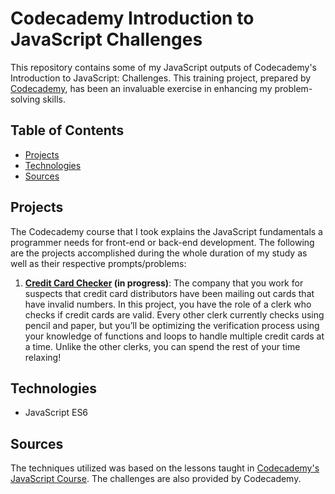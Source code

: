 # **Codecademy Introduction to JavaScript Challenges**

This repository contains some of my JavaScript outputs of Codecademy's Introduction to JavaScript: Challenges. This training project, prepared by [Codecademy](https://www.codecademy.com/learn/introduction-to-javascript), has been an invaluable exercise in enhancing my problem-solving skills.

## Table of Contents

- [Projects](#general-information)
- [Technologies](#technologies)
- [Sources](#sources)

## Projects

The Codecademy course that I took explains the JavaScript fundamentals a programmer needs for front-end or back-end development. The following are the projects accomplished during the whole duration of my study as well as their respective prompts/problems:

1. **[Credit Card Checker](https://discuss.codecademy.com/t/credit-card-checker-challenge-project-javascript/462375) (in progress)**: The company that you work for suspects that credit card distributors have been mailing out cards that have invalid numbers. In this project, you have the role of a clerk who checks if credit cards are valid. Every other clerk currently checks using pencil and paper, but you’ll be optimizing the verification process using your knowledge of functions and loops to handle multiple credit cards at a time. Unlike the other clerks, you can spend the rest of your time relaxing!

## Technologies

- JavaScript ES6

## Sources

The techniques utilized was based on the lessons taught in [Codecademy's JavaScript Course](https://www.codecademy.com/learn/introduction-to-javascript). The challenges are also provided by Codecademy.
